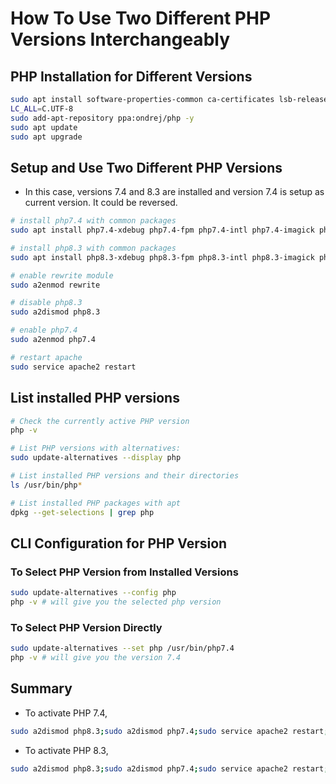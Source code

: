 # How To Use Two Different PHP Versions Interchangeably

## PHP Installation for Different Versions

```bash
sudo apt install software-properties-common ca-certificates lsb-release apt-transport-https
LC_ALL=C.UTF-8
sudo add-apt-repository ppa:ondrej/php -y
sudo apt update
sudo apt upgrade
```

## Setup and Use Two Different PHP Versions

- In this case, versions 7.4 and 8.3 are installed and version 7.4 is setup as current version. It could be reversed.

```bash
# install php7.4 with common packages
sudo apt install php7.4-xdebug php7.4-fpm php7.4-intl php7.4-imagick php7.4-dev php7.4-zip php7.4-curl php7.4-xmlrpc php7.4-sqlite3 php7.4-gd php7.4-mysql php7.4-mbstring php7.4-xml libapache2-mod-php7.4 -y

# install php8.3 with common packages
sudo apt install php8.3-xdebug php8.3-fpm php8.3-intl php8.3-imagick php8.3-dev php8.3-zip php8.3-curl php8.3-xmlrpc php8.3-sqlite3 php8.3-gd php8.3-mysql php8.3-mbstring php8.3-xml libapache2-mod-php8.3 -y

# enable rewrite module
sudo a2enmod rewrite

# disable php8.3
sudo a2dismod php8.3

# enable php7.4
sudo a2enmod php7.4

# restart apache
sudo service apache2 restart
```

## List installed PHP versions

```sh
# Check the currently active PHP version
php -v

# List PHP versions with alternatives:
sudo update-alternatives --display php

# List installed PHP versions and their directories
ls /usr/bin/php*

# List installed PHP packages with apt
dpkg --get-selections | grep php
```

## CLI Configuration for PHP Version

### To Select PHP Version from Installed Versions

```bash
sudo update-alternatives --config php
php -v # will give you the selected php version
```

### To Select PHP Version Directly

```bash
sudo update-alternatives --set php /usr/bin/php7.4
php -v # will give you the version 7.4
```

## Summary

- To activate PHP 7.4,

```bash
sudo a2dismod php8.3;sudo a2dismod php7.4;sudo service apache2 restart;sudo a2enmod php7.4;sudo service apache2 restart;sudo update-alternatives --set php /usr/bin/php7.4;sudo service apache2 restart
```

- To activate PHP 8.3,

```bash
sudo a2dismod php8.3;sudo a2dismod php7.4;sudo service apache2 restart;sudo a2enmod php8.3;sudo service apache2 restart;sudo update-alternatives --set php /usr/bin/php8.3;sudo service apache2 restart
```
